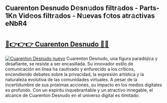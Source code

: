 ## Cuarenton Desnudo D𝚎sn𝚞dos filtr𝚊dos - Parts-1Kn Vid𝚎os filtr𝚊dos - N𝚞evas f𝚘tos atr𝚊ctivas eNbR4

# <h2><a href="http://mb40w4s.tromn.icu/?c=Cuarenton+Desnudo">🔗👉👉👉 Cuarenton Desnudo 🔗🔗</a></h2>

[![Cuarenton Desnudo nuevo](https://i.imgur.com/pEAQMta.gif)](http://mb40w4s.tromn.icu/?c=Cuarenton+Desnudo)
Cuarenton Desnudo, una figura paradójica y desafiante, se resiste a ser encasillada. Su innovador estilo de comunicación en línea ha cautivado y enfurecido a los críticos, encendiendo debates sobre la privacidad, la expresión artística y la naturaleza evolutiva de las comunidades virtuales. A pesar de la incertidumbre de sus próximas acciones, su impacto en los medios digitales es profundo. Con un espíritu inquebrantable y un atractivo innegable, el alcance de Cuarenton Desnudo en el universo digital es ilimitado.

